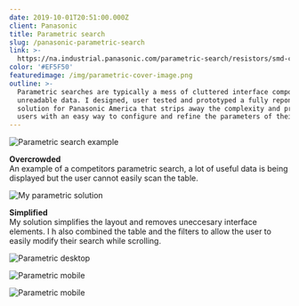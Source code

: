 ```yaml
---
date: 2019-10-01T20:51:00.000Z
client: Panasonic
title: Parametric search
slug: /panasonic-parametric-search
link: >-
  https://na.industrial.panasonic.com/parametric-search/resistors/smd-chip-resistors/high-power-anti-surge-high-voltage
color: '#EF5F50'
featuredimage: /img/parametric-cover-image.png
outline: >-
  Parametric searches are typically a mess of cluttered interface components and
  unreadable data. I designed, user tested and prototyped a fully reponsive
  solution for Panasonic America that strips away the complexity and provides
  users with an easy way to configure and refine the parameters of their search.
---
```

<div class="ImageWithCaption left">

![Parametric search example](/img/parametric-example-bad.png "Parametric search example")

<p class="Caption"><strong>Overcrowded</strong><br/>An example of a competitors parametric search, a lot of useful data is being displayed but the user cannot easily scan the table.</p>

</div>

<div class="ImageWithCaption right">

![My parametric solution](/img/parametric-example-good.jpg "My parametric solution")

<p class="Caption"><strong>Simplified</strong><br/>My solution simplifies the layout and removes uneccesary interface elements. I h also combined the table and the filters to allow the user to easily modify their search while scrolling.</p>

</div>

<div class="center">

![Parametric desktop](/img/parametric-desktop-one.png "Parametric desktop")

</div>

<div class="center">

![Parametric mobile](/img/parametric-mobile.png "Parametric mobile")

</div>

<div class="center">

![Parametric mobile](/img/parametric-desktop-two.png "Parametric mobile")

</div>
